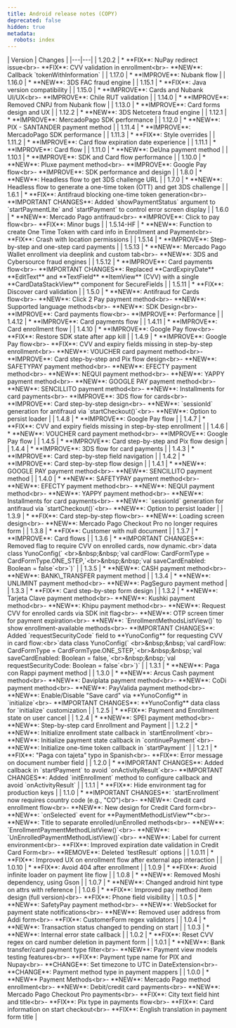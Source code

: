 ```yaml
---
title: Android release notes (COPY)
deprecated: false
hidden: true
metadata:
  robots: index
---
```

\| Version | Changes |
\|---|---|
\| 1.20.2 | \* \*\*FIX\*\*: NuPay redirect issue\<br>- \*\*FIX\*\*: CVV validation in enrollment\<br>- \*\*NEW\*\*: Callback \`tokenWithInformation\` |
\| 1.17.0 | \* \*\*IMPROVE\*\*: Nubank flow |
\| 1.16.0 | \* \*\*NEW\*\*: 3DS FAC fraud engine |
\| 1.15.1 | \* \*\*FIX\*\*: Java version compatibility |
\| 1.15.0 | \* \*\*IMPROVE\*\*: Cards and Nubank UI/UX\<br>- \*\*IMPROVE\*\*: Chile RUT validation |
\| 1.14.0 | \* \*\*IMPROVE\*\*: Removed CNPJ from Nubank flow |
\| 1.13.0 | \* \*\*IMPROVE\*\*: Card forms design and UX |
\| 1.12.2 | \* \*\*NEW\*\*: 3DS Netcetera fraud engine |
\| 1.12.1 | \* \*\*IMPROVE\*\*: MercadoPago SDK performance |
\| 1.12.0 | \* \*\*NEW\*\*: PIX - SANTANDER payment method |
\| 1.11.4 | \* \*\*IMPROVE\*\*: MercadoPago SDK performance |
\| 1.11.3 | \* \*\*FIX\*\*: Style overrides |
\| 1.11.2 | \* \*\*IMPROVE\*\*: Card flow expiration date experience |
\| 1.11.1 | \* \*\*IMPROVE\*\*: Card flow |
\| 1.11.0 | \* \*\*NEW\*\*: DeUna payment method |
\| 1.10.1 | \* \*\*IMPROVE\*\*: SDK and Card flow performance |
\| 1.10.0 | \* \*\*NEW\*\*: Pluxe payment method\<br>- \*\*IMPROVE\*\*: Google Pay flow\<br>- \*\*IMPROVE\*\*: SDK performance and design |
\| 1.8.0 | \* \*\*NEW\*\*: Headless flow to get 3DS challenge URL |
\| 1.7.0 | \* \*\*NEW\*\*: Headless flow to generate a one-time token (OTT) and get 3DS challenge |
\| 1.6.1 | \* \*\*FIX\*\*: Antifraud blocking one-time token generation\<br>- \*\*IMPORTANT CHANGES\*\*: Added \`showPaymentStatus\` argument to \`startPaymentLite\` and \`startPayment\` to control error screen display |
\| 1.6.0 | \* \*\*NEW\*\*: Mercado Pago antifraud\<br>- \*\*IMPROVE\*\*: Click to pay flow\<br>- \*\*FIX\*\*: Minor bugs |
\| 1.5.14-HF | \* \*\*NEW\*\*: Function to create One Time Token with card info in Enrollment and Payment\<br>- \*\*FIX\*\*: Crash with location permissions |
\| 1.5.14 | \* \*\*IMPROVE\*\*: Step-by-step and one-step card payments |
\| 1.5.13 | \* \*\*NEW\*\*: Mercado Pago Wallet enrollment via deeplink and custom tab\<br>- \*\*NEW\*\*: 3DS and Cybersource fraud engines |
\| 1.5.12 | \* \*\*IMPROVE\*\*: Card payments flow\<br>- \*\*IMPORTANT CHANGES\*\*: Replaced \*\*CardExpiryDate\*\* \*\*EditText\*\* and \*\*TextField\*\* \*\*ItemView\*\* (CVV) with a single \*\*CardDataStackView\*\* component for SecureFields |
\| 1.5.11 | \* \*\*FIX\*\*: Discover card validation |
\| 1.5.0 | \* \*\*NEW\*\*: Antifraud for Cards flow\<br>- \*\*NEW\*\*: Click 2 Pay payment method\<br>- \*\*NEW\*\*: Supported language methods\<br>- \*\*NEW\*\*: SDK Design\<br>- \*\*IMPROVE\*\*: Card payments flow\<br>- \*\*IMPROVE\*\*: Performance |
\| 1.4.12 | \* \*\*IMPROVE\*\*: Card payments flow |
\| 1.4.11 | \* \*\*IMPROVE\*\*: Card enrollment flow |
\| 1.4.10 | \* \*\*IMPROVE\*\*: Google Pay flow\<br>- \*\*FIX\*\*: Restore SDK state after app kill |
\| 1.4.9 | \* \*\*IMPROVE\*\*: Google Pay flow\<br>- \*\*FIX\*\*: CVV and expiry fields missing in step-by-step enrollment\<br>- \*\*NEW\*\*: VOUCHER card payment method\<br>- \*\*IMPROVE\*\*: Card step-by-step and Pix flow design\<br>- \*\*NEW\*\*: SAFETYPAY payment method\<br>- \*\*NEW\*\*: EFECTY payment method\<br>- \*\*NEW\*\*: NEQUI payment method\<br>- \*\*NEW\*\*: YAPPY payment method\<br>- \*\*NEW\*\*: GOOGLE PAY payment method\<br>- \*\*NEW\*\*: SENCILLITO payment method\<br>- \*\*NEW\*\*: Installments for card payments\<br>- \*\*IMPROVE\*\*: 3DS flow for cards\<br>- \*\*IMPROVE\*\*: Card step-by-step design\<br>- \*\*NEW\*\*: \`sessionId\` generation for antifraud via \`startCheckout()\`\<br>- \*\*NEW\*\*: Option to persist loader |
\| 1.4.8 | \* \*\*IMPROVE\*\*: Google Pay flow |
\| 1.4.7 | \* \*\*FIX\*\*: CVV and expiry fields missing in step-by-step enrollment |
\| 1.4.6 | \* \*\*NEW\*\*: VOUCHER card payment method\<br>- \*\*IMPROVE\*\*: Google Pay flow |
\| 1.4.5 | \* \*\*IMPROVE\*\*: Card step-by-step and Pix flow design |
\| 1.4.4 | \* \*\*IMPROVE\*\*: 3DS flow for card payments |
\| 1.4.3 | \* \*\*IMPROVE\*\*: Card step-by-step field navigation |
\| 1.4.2 | \* \*\*IMPROVE\*\*: Card step-by-step flow design |
\| 1.4.1 | \* \*\*NEW\*\*: GOOGLE PAY payment method\<br>- \*\*NEW\*\*: SENCILLITO payment method |
\| 1.4.0 | \* \*\*NEW\*\*: SAFETYPAY payment method\<br>- \*\*NEW\*\*: EFECTY payment method\<br>- \*\*NEW\*\*: NEQUI payment method\<br>- \*\*NEW\*\*: YAPPY payment method\<br>- \*\*NEW\*\*: Installments for card payments\<br>- \*\*NEW\*\*: \`sessionId\` generation for antifraud via \`startCheckout()\`\<br>- \*\*NEW\*\*: Option to persist loader |
\| 1.3.9 | \* \*\*FIX\*\*: Card step-by-step flow\<br>- \*\*NEW\*\*: Loading screen design\<br>- \*\*NEW\*\*: Mercado Pago Checkout Pro no longer requires form |
\| 1.3.8 | \* \*\*FIX\*\*: Customer with null document |
\| 1.3.7 | \* \*\*IMPROVE\*\*: Card flows |
\| 1.3.6 | \* \*\*IMPORTANT CHANGES\*\*: Removed flag to require CVV on enrolled cards, now dynamic.\<br>\`data class YunoConfig(\` \<br>\&nbsp;\&nbsp;\`val cardFlow: CardFormType = CardFormType.ONE\_STEP,\`\<br>\&nbsp;\&nbsp;\`val saveCardEnabled: Boolean = false\`\<br>\`)\` |
\| 1.3.5 | \* \*\*NEW\*\*: CASH payment method\<br>- \*\*NEW\*\*: BANK\\\_TRANSFER payment method |
\| 1.3.4 | \* \*\*NEW\*\*: UNLIMINT payment method\<br>- \*\*NEW\*\*: PagSeguro payment method |
\| 1.3.3 | \* \*\*FIX\*\*: Card step-by-step form design |
\| 1.3.2 | \* \*\*NEW\*\*: Tarjeta Clave payment method\<br>- \*\*NEW\*\*: Kushki payment method\<br>- \*\*NEW\*\*: Khipu payment method\<br>- \*\*NEW\*\*: Request CVV for enrolled cards via SDK init flag\<br>- \*\*NEW\*\*: OTP screen timer for payment expiration\<br>- \*\*NEW\*\*: \`EnrollmentMethodsListView()\` to show enrollment-available methods\<br>- \*\*IMPORTANT CHANGES\*\*: Added \`requestSecurityCode\` field to \*\*YunoConfig\*\* for requesting CVV in card flow:\<br>\`data class YunoConfig(\` \<br>\&nbsp;\&nbsp;\`val cardFlow: CardFormType = CardFormType.ONE\_STEP,\`\<br>\&nbsp;\&nbsp;\`val saveCardEnabled: Boolean = false,\`\<br>\&nbsp;\&nbsp;\`val requestSecurityCode: Boolean = false\`\<br>\`)\` |
\| 1.3.1 | \* \*\*NEW\*\*: Paga con Rappi payment method |
\| 1.3.0 | \* \*\*NEW\*\*: Arcus Cash payment method\<br>- \*\*NEW\*\*: Daviplata payment method\<br>- \*\*NEW\*\*: CoDi payment method\<br>- \*\*NEW\*\*: PayValida payment method\<br>- \*\*NEW\*\*: Enable/Disable "Save card" via \*\*YunoConfig\*\* in \`initialize\`\<br>- \*\*IMPORTANT CHANGES\*\*: \*\*YunoConfig\*\* data class for \`initialize\` customization |
\| 1.2.5 | \* \*\*FIX\*\*: Payment and Enrollment state on user cancel |
\| 1.2.4 | \* \*\*NEW\*\*: SPEI payment method\<br>- \*\*NEW\*\*: Step-by-step card Enrollment and Payment |
\| 1.2.2 | \* \*\*NEW\*\*: Initialize enrollment state callback in \`startEnrollment\`\<br>- \*\*NEW\*\*: Initialize payment state callback in \`continuePayment\`\<br>- \*\*NEW\*\*: Initialize one-time token callback in \`startPayment\` |
\| 1.2.1 | \* \*\*FIX\*\*: "Paga con tajeta" typo in Spanish\<br>- \*\*FIX\*\*: Error message on document number field |
\| 1.2.0 | \* \*\*IMPORTANT CHANGES\*\*: Added callback in \`startPayment\` to avoid \`onActivityResult\`\<br>- \*\*IMPORTANT CHANGES\*\*: Added \`initEnrollment\` method to configure callback and avoid \`onActivityResult\` |
\| 1.1.1 | \* \*\*FIX\*\*: Hide environment tag for production keys |
\| 1.1.0 | \* \*\*IMPORTANT CHANGES\*\*: \`startEnrollment\` now requires country code (e.g., "CO")\<br>- \*\*NEW\*\*: Credit card enrollment flow\<br>- \*\*NEW\*\*: New design for Credit Card form\<br>- \*\*NEW\*\*: \`onSelected\` event for \*\*PaymentMethodListView\*\*\<br>- \*\*NEW\*\*: Title to separate enrolled/unEnrolled methods\<br>- \*\*NEW\*\*: \`EnrollmentPaymentMethodListView()\`\<br>- \*\*NEW\*\*: \`UnEnrolledPaymentMethodListView()\`\<br>- \*\*NEW\*\*: Label for current environment\<br>- \*\*FIX\*\*: Improved expiration date validation in Credit Card Form\<br>- \*\*REMOVE\*\*: Deleted \`testResult\` options |
\| 1.0.11 | \* \*\*FIX\*\*: Improved UX on enrollment flow after external app interaction |
\| 1.0.10 | \* \*\*FIX\*\*: Avoid 404 after enrollment |
\| 1.0.9 | \* \*\*FIX\*\*: Avoid infinite loader on payment lite flow |
\| 1.0.8 | \* \*\*NEW\*\*: Removed Moshi dependency, using Gson |
\| 1.0.7 | \* \*\*NEW\*\*: Changed android hint type on attrs with reference |
\| 1.0.6 | \* \*\*FIX\*\*: Improved pay method item design (full version)\<br>- \*\*FIX\*\*: Phone field visibility |
\| 1.0.5 | \* \*\*NEW\*\*: SafetyPay payment method\<br>- \*\*NEW\*\*: WebSocket for payment state notifications\<br>- \*\*NEW\*\*: Removed user address from Addi form\<br>- \*\*FIX\*\*: CustomerForm regex validators |
\| 1.0.4 | \* \*\*NEW\*\*: Transaction status changed to pending on start |
\| 1.0.3 | \* \*\*NEW\*\*: Internal error state callback |
\| 1.0.2 | \* \*\*FIX\*\*: Reset CVV regex on card number deletion in payment form |
\| 1.0.1 | \* \*\*NEW\*\*: Bank transfer/card payment type filter\<br>- \*\*NEW\*\*: Payment view models testing features\<br>- \*\*FIX\*\*: Payment type name for PIX and Nupay\<br>- \*\*CHANGE\*\*: Set timezone to UTC in DateExtension\<br>- \*\*CHANGE\*\*: Payment method type in payment mappers |
\| 1.0.0 | \* \*\*NEW\*\* Payment Methods\<br>- \*\*NEW\*\*: Mercado Pago method enrollment\<br>- \*\*NEW\*\*: Debit/credit card payments\<br>- \*\*NEW\*\*: Mercado Pago Checkout Pro payments\<br>- \*\*FIX\*\*: City text field hint and title\<br>- \*\*FIX\*\*: Pix type in payments flow\<br>- \*\*FIX\*\*: Card information on start checkout\<br>- \*\*FIX\*\*: English translation in payment form title |